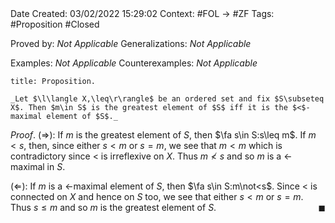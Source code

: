 <br />
<br />

Date Created: 03/02/2022 15:29:02
Context: #FOL $\to$ #ZF
Tags: #Proposition #Closed 

Proved by: _Not Applicable_
Generalizations: _Not Applicable_

Examples: _Not Applicable_
Counterexamples: _Not Applicable_

``` ad-Proposition
title: Proposition.

_Let $\l\langle X,\leq\r\rangle$ be an ordered set and fix $S\subseteq X$. Then $m\in S$ is the greatest element of $S$ iff it is the $<$-maximal element of $S$._

```

_Proof_. ($\Rightarrow$): If $m$ is the greatest element of $S$, then $\fa s\in S:s\leq m$. If $m<s$, then, since either $s<m$ or $s=m$, we see that $m<m$ which is contradictory since $<$ is irreflexive on $X$. Thus $m\not<s$ and so $m$ is a $<$-maximal in $S$.

($\Leftarrow$): If $m$ is a $<$-maximal element of $S$, then $\fa s\in S:m\not<s$. Since $<$ is connected on $X$ and hence on $S$ too, we see that either $s<m$ or $s=m$. Thus $s\leq m$ and so $m$ is the greatest element of $S$.<span style="float:right;">$\blacksquare$</span>
